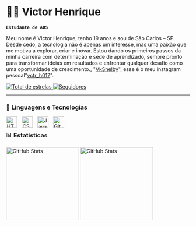 # 👨‍💻 Victor Henrique

**`Estudante de ADS`**

Meu nome é Victor Henrique, tenho 19 anos e sou de São Carlos – SP. Desde cedo, a tecnologia não é apenas um interesse, mas uma paixão que me motiva a explorar, criar e inovar. Estou dando os primeiros passos da minha carreira com determinação e sede de aprendizado, sempre pronto para transformar ideias em resultados e enfrentar qualquer desafio como uma oportunidade de crescimento., "[VkShelby](https://www.tiktok.com/@vkshelby0?is_from_webapp=1&sender_device=pc)", esse é o meu instagram pessoal"[vctr_h017](https://www.instagram.com/vctr_h017?igsh=ZWdnMWhhbTJjNzlx)".

<p align="left">
    <a href="https://github.com/VictorHenrique19?tab=repositories&sort=stargazers">
        <img 
            alt="Total de estrelas" 
            title="Total de estrelas GitHub" 
            src="https://custom-icon-badges.demolab.com/github/stars/VictorHenrique19?color=black&label&style=for-the-badge&labelColor=black&label&logo=star&label=estrelas"
        />
    </a>
    <a href="https://github.com/VictorHenrique19?tab=followers">
        <img 
            alt="Seguidores" 
            title="Me siga no GitHub" 
            src="https://custom-icon-badges.demolab.com/github/followers/VictorHenrique19?color=black&labelColor=black&style=for-the-badge&logo=github&label=Seguidores&logoColor=white"
        />
    </a>
</p>

---

### 🤖 Linguagens e Tecnologias

<img 
    align="left" 
    alt="HTML"
    title="HTML" 
    width="30px" 
    style="padding-right: 10px;" 
    src="https://cdn.jsdelivr.net/gh/devicons/devicon@latest/icons/html5/html5-original.svg" 
/>
<img 
    align="left" 
    alt="CSS" 
    title="CSS"
    width="30px" 
    style="padding-right: 10px;" 
    src="https://cdn.jsdelivr.net/gh/devicons/devicon@latest/icons/css3/css3-original.svg" 
/>
<img 
    align="left" 
    alt="JavaScript" 
    title="JavaScript"
    width="30px" 
    style="padding-right: 10px;" 
    src="https://cdn.jsdelivr.net/gh/devicons/devicon@latest/icons/javascript/javascript-original.svg" 
/>

<img 
    align="left" 
    alt="Git" 
    title="Git"
    width="30px" 
    style="padding-right: 10px;" 
    src="https://cdn.jsdelivr.net/gh/devicons/devicon@latest/icons/git/git-original.svg" 
/>


<br/>

### 📊 Estatísticas

<img
      align="left" 
      alt="GitHub Stats" 
      height="200" 
      src="https://github-readme-stats.vercel.app/api?username=VictorHenrique19&show_icons=true&theme=midnight-purple&locale=pt-br"
/>

<img 
      align="left" 
      alt="GitHub Stats" 
      height="200" 
      src="https://github-readme-stats.vercel.app/api/top-langs/?username=VictorHenrique19&theme=midnight-purple&locale=pt-br" 
  />

